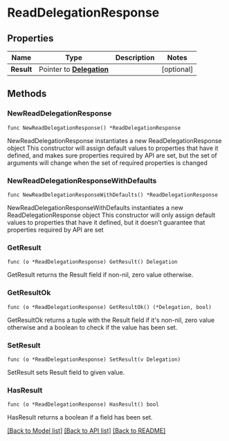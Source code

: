 # ReadDelegationResponse

## Properties

Name | Type | Description | Notes
------------ | ------------- | ------------- | -------------
**Result** | Pointer to [**Delegation**](Delegation.md) |  | [optional] 

## Methods

### NewReadDelegationResponse

`func NewReadDelegationResponse() *ReadDelegationResponse`

NewReadDelegationResponse instantiates a new ReadDelegationResponse object
This constructor will assign default values to properties that have it defined,
and makes sure properties required by API are set, but the set of arguments
will change when the set of required properties is changed

### NewReadDelegationResponseWithDefaults

`func NewReadDelegationResponseWithDefaults() *ReadDelegationResponse`

NewReadDelegationResponseWithDefaults instantiates a new ReadDelegationResponse object
This constructor will only assign default values to properties that have it defined,
but it doesn't guarantee that properties required by API are set

### GetResult

`func (o *ReadDelegationResponse) GetResult() Delegation`

GetResult returns the Result field if non-nil, zero value otherwise.

### GetResultOk

`func (o *ReadDelegationResponse) GetResultOk() (*Delegation, bool)`

GetResultOk returns a tuple with the Result field if it's non-nil, zero value otherwise
and a boolean to check if the value has been set.

### SetResult

`func (o *ReadDelegationResponse) SetResult(v Delegation)`

SetResult sets Result field to given value.

### HasResult

`func (o *ReadDelegationResponse) HasResult() bool`

HasResult returns a boolean if a field has been set.


[[Back to Model list]](../README.md#documentation-for-models) [[Back to API list]](../README.md#documentation-for-api-endpoints) [[Back to README]](../README.md)


